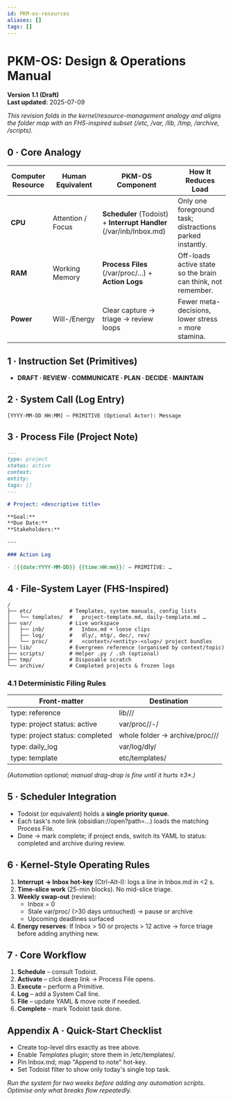 ```yaml
---
id: PKM-os-resources
aliases: []
tags: []
---
```


# PKM-OS: Design & Operations Manual

**Version 1.1 (Draft)**  
**Last updated:** 2025-07-09

_This revision folds in the kernel/resource-management analogy and aligns the folder map with an FHS-inspired subset (/etc, /var, /lib, /tmp, /archive, /scripts)._

## 0 · Core Analogy

| **Computer Resource** | **Human Equivalent** | **PKM-OS Component**                                                | **How It Reduces Load**                                      |
| --------------------- | -------------------- | ------------------------------------------------------------------- | ------------------------------------------------------------ |
| **CPU**               | Attention / Focus    | **Scheduler** (Todoist) + **Interrupt Handler** (/var/inb/Inbox.md) | Only one foreground task; distractions parked instantly.     |
| **RAM**               | Working Memory       | **Process Files** (/var/proc/…) + **Action Logs**                   | Off-loads active state so the brain can think, not remember. |
| **Power**             | Will-/Energy         | Clear capture → triage → review loops                               | Fewer meta-decisions, lower stress = more stamina.           |

## 1 · Instruction Set (Primitives)

- **DRAFT · REVIEW · COMMUNICATE · PLAN · DECIDE · MAINTAIN**

## 2 · System Call (Log Entry)

```
[YYYY-MM-DD HH:MM] – PRIMITIVE (Optional Actor): Message
```

## 3 · Process File (Project Note)

```markdown
---
type: project
status: active
context:
entity:
tags: []
---

# Project: <descriptive title>

**Goal:**
**Due Date:**
**Stakeholders:**

---

### Action Log

- [{{date:YYYY-MM-DD}} {{time:HH:mm}}] – PRIMITIVE: …
```

## 4 · File-System Layer (FHS-Inspired)

```
/
├── etc/            # Templates, system manuals, config lists
│   └── templates/  #   project-template.md, daily-template.md …
├── var/            # Live workspace
│   ├── inb/        #   Inbox.md + loose clips
│   ├── log/        #   dly/, mtg/, dec/, rev/
│   └── proc/       #   <context>/<entity>-<slug>/ project bundles
├── lib/            # Evergreen reference (organised by context/topic)
├── scripts/        # Helper .py / .sh (optional)
├── tmp/            # Disposable scratch
└── archive/        # Completed projects & frozen logs
```

### 4.1 Deterministic Filing Rules

| **Front-matter**                | **Destination**                                 |
| ------------------------------- | ----------------------------------------------- |
| type: reference                 | lib/<context>/<topic>/                          |
| type: project status: active    | var/proc/<context>/<entity>-<slug>/             |
| type: project status: completed | whole folder → archive/proc/<context>/<entity>/ |
| type: daily_log                 | var/log/dly/                                    |
| type: template                  | etc/templates/                                  |

_(Automation optional; manual drag-drop is fine until it hurts ≥3×.)_

## 5 · Scheduler Integration

- Todoist (or equivalent) holds a **single priority queue**.
- Each task's note link (obsidian://open?path=…) loads the matching Process File.
- Done → mark complete; if project ends, switch its YAML to status: completed and archive during review.

## 6 · Kernel-Style Operating Rules

1. **Interrupt → Inbox hot-key** (Ctrl-Alt-I): logs a line in Inbox.md in <2 s.
2. **Time-slice work** (25-min blocks). No mid-slice triage.
3. **Weekly swap-out** (review):
   - Inbox = 0
   - Stale var/proc/ (>30 days untouched) → pause or archive
   - Upcoming deadlines surfaced
4. **Energy reserves**: If Inbox > 50 or projects > 12 active → force triage before adding anything new.

## 7 · Core Workflow

1. **Schedule** – consult Todoist.
2. **Activate** – click deep link → Process File opens.
3. **Execute** – perform a Primitive.
4. **Log** – add a System Call line.
5. **File** – update YAML & move note if needed.
6. **Complete** – mark Todoist task done.

## Appendix A · Quick-Start Checklist

- Create top-level dirs exactly as tree above.
- Enable _Templates_ plugin; store them in /etc/templates/.
- Pin Inbox.md; map "Append to note" hot-key.
- Set Todoist filter to show only today's single top task.

_Run the system for two weeks before adding any automation scripts. Optimise only what breaks flow repeatedly._

